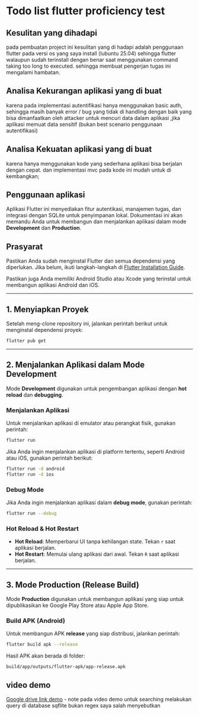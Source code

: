 
# Todo list flutter proficiency test

## Kesulitan yang dihadapi
pada pembuatan project ini kesulitan yang di hadapi adalah penggunaan flutter pada versi os yang saya install (lubuntu 25.04) sehingga flutter walaupun sudah terinstall dengan benar saat menggunakan command taking too long to executed. sehingga membuat pengerjan tugas ini mengalami hambatan.
## Analisa Kekurangan aplikasi yang di buat 
karena pada implementasi autentifikasi hanya menggunakan basic auth, sehingga masih banyak error / bug yang tidak di handling dengan baik yang bisa dimanfaatkan oleh attacker untuk mencuri data dalam aplikasi ,jika aplikasi memuat data sensitif (bukan best scenario penggunaan autentifikasi)
## Analisa Kekuatan aplikasi yang di buat
karena hanya menggunakan kode yang sederhana aplikasi bisa berjalan dengan cepat. dan implementasi mvc pada kode ini mudah untuk di kembangkan;



## Penggunaan aplikasi

Aplikasi Flutter ini menyediakan fitur autentikasi, manajemen tugas, dan integrasi dengan SQLite untuk penyimpanan lokal. Dokumentasi ini akan memandu Anda untuk membangun dan menjalankan aplikasi dalam mode **Development** dan **Production**.

## Prasyarat

Pastikan Anda sudah menginstal Flutter dan semua dependensi yang diperlukan. Jika belum, ikuti langkah-langkah di [Flutter Installation Guide](https://flutter.dev/docs/get-started/install).

Pastikan juga Anda memiliki Android Studio atau Xcode yang terinstal untuk membangun aplikasi Android dan iOS.

---

## 1. Menyiapkan Proyek

Setelah meng-clone repository ini, jalankan perintah berikut untuk menginstal dependensi proyek:

```bash
flutter pub get
```

---

## 2. Menjalankan Aplikasi dalam Mode Development

Mode **Development** digunakan untuk pengembangan aplikasi dengan **hot reload** dan **debugging**.

### Menjalankan Aplikasi

Untuk menjalankan aplikasi di emulator atau perangkat fisik, gunakan perintah:

```bash
flutter run
```

Jika Anda ingin menjalankan aplikasi di platform tertentu, seperti Android atau iOS, gunakan perintah berikut:

```bash
flutter run -d android
flutter run -d ios
```

### Debug Mode

Jika Anda ingin menjalankan aplikasi dalam **debug mode**, gunakan perintah:

```bash
flutter run --debug
```

### Hot Reload & Hot Restart

- **Hot Reload**: Memperbarui UI tanpa kehilangan state. Tekan `r` saat aplikasi berjalan.
- **Hot Restart**: Memulai ulang aplikasi dari awal. Tekan `R` saat aplikasi berjalan.

---

## 3. Mode Production (Release Build)

Mode **Production** digunakan untuk membangun aplikasi yang siap untuk dipublikasikan ke Google Play Store atau Apple App Store.

### Build APK (Android)

Untuk membangun APK **release** yang siap distribusi, jalankan perintah:

```bash
flutter build apk --release
```

Hasil APK akan berada di folder:

```
build/app/outputs/flutter-apk/app-release.apk
```

## video demo 

[Google drive link demo](https://drive.google.com/file/d/1o1OEGXgFgpBZ2128qiRFRRY0DRzKk1WO/view?usp=sharing) - note pada video demo untuk searching melakukan query di database sqflite bukan regex saya salah menyebutkan
